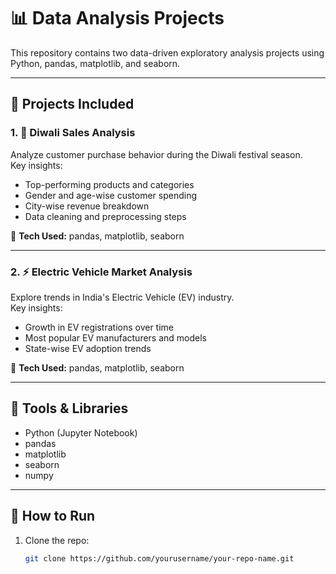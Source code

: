 # 📊 Data Analysis Projects

This repository contains two data-driven exploratory analysis projects using Python, pandas, matplotlib, and seaborn.

---

## 📁 Projects Included

### 1. 🎉 Diwali Sales Analysis
Analyze customer purchase behavior during the Diwali festival season.  
Key insights:
- Top-performing products and categories
- Gender and age-wise customer spending
- City-wise revenue breakdown
- Data cleaning and preprocessing steps

📌 **Tech Used:** pandas, matplotlib, seaborn

---

### 2. ⚡ Electric Vehicle Market Analysis
Explore trends in India's Electric Vehicle (EV) industry.  
Key insights:
- Growth in EV registrations over time
- Most popular EV manufacturers and models
- State-wise EV adoption trends

📌 **Tech Used:** pandas, matplotlib, seaborn

---

## 🧰 Tools & Libraries
- Python (Jupyter Notebook)
- pandas
- matplotlib
- seaborn
- numpy

---

## 📌 How to Run
1. Clone the repo:
   ```bash
   git clone https://github.com/yourusername/your-repo-name.git
